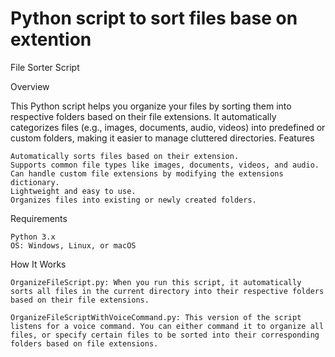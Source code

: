 # Python script to sort files base on extention
File Sorter Script

Overview

This Python script helps you organize your files by sorting them into respective folders based on their file extensions. It automatically categorizes files (e.g., images, documents, audio, videos) into predefined or custom folders, making it easier to manage cluttered directories.
Features

    Automatically sorts files based on their extension.
    Supports common file types like images, documents, videos, and audio.
    Can handle custom file extensions by modifying the extensions dictionary.
    Lightweight and easy to use.
    Organizes files into existing or newly created folders.

Requirements

    Python 3.x
    OS: Windows, Linux, or macOS

How It Works

    OrganizeFileScript.py: When you run this script, it automatically sorts all files in the current directory into their respective folders based on their file extensions.

    OrganizeFileScriptWithVoiceCommand.py: This version of the script listens for a voice command. You can either command it to organize all files, or specify certain files to be sorted into their corresponding folders based on file extensions.
